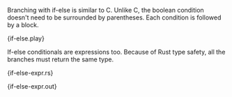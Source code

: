 Branching with if-else is similar to C. Unlike C, the boolean condition doesn't
need to be surrounded by parentheses. Each condition is followed by a block.

{if-else.play}

If-else conditionals are expressions too. Because of Rust type safety, all the
branches must return the same type.

{if-else-expr.rs}

{if-else-expr.out}

